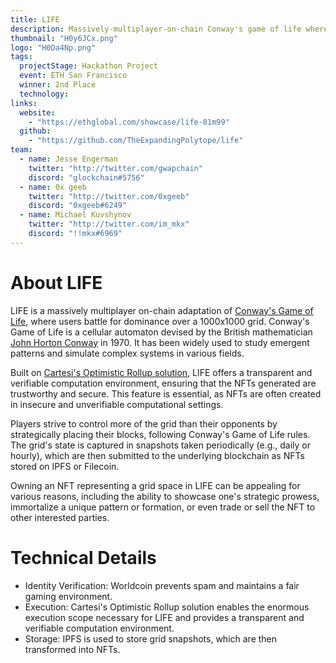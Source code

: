 ```yaml
---
title: LIFE
description: Massively-multiplayer-on-chain Conway's game of life where user's fight for dominance of a 1000X1000 grid.
thumbnail: "H0y6JCx.png"
logo: "H0Da4Np.png"
tags:
  projectStage: Hackathon Project
  event: ETH San Francisco
  winner: 2nd Place
  technology:
links:
  website:
    - "https://ethglobal.com/showcase/life-81m99"
  github:
    - "https://github.com/TheExpandingPolytope/life"
team:
  - name: Jesse Engerman
    twitter: "http://twitter.com/gwapchain"
    discord: "glockchain#5756"
  - name: 0x geeb
    twitter: "http://twitter.com/0xgeeb"
    discord: "0xgeeb#6249"
  - name: Michael Kuvshynov
    twitter: "http://twitter.com/im_mkx"
    discord: "!!mkx#6969"
---
```


# About LIFE

LIFE is a massively multiplayer on-chain adaptation of [Conway's Game of Life](https://en.wikipedia.org/wiki/Conway's_Game_of_Life), where users battle for dominance over a 1000x1000 grid. Conway's Game of Life is a cellular automaton devised by the British mathematician [John Horton Conway](https://en.wikipedia.org/wiki/John_Horton_Conway) in 1970. It has been widely used to study emergent patterns and simulate complex systems in various fields.

Built on [Cartesi's Optimistic Rollup solution](https://docs.cartesi.io/cartesi-rollups/overview/), LIFE offers a transparent and verifiable computation environment, ensuring that the NFTs generated are trustworthy and secure. This feature is essential, as NFTs are often created in insecure and unverifiable computational settings.

Players strive to control more of the grid than their opponents by strategically placing their blocks, following Conway's Game of Life rules. The grid's state is captured in snapshots taken periodically (e.g., daily or hourly), which are then submitted to the underlying blockchain as NFTs stored on IPFS or Filecoin.

Owning an NFT representing a grid space in LIFE can be appealing for various reasons, including the ability to showcase one's strategic prowess, immortalize a unique pattern or formation, or even trade or sell the NFT to other interested parties.

# Technical Details

- Identity Verification: Worldcoin prevents spam and maintains a fair gaming environment.
- Execution: Cartesi's Optimistic Rollup solution enables the enormous execution scope necessary for LIFE and provides a transparent and verifiable computation environment.
- Storage: IPFS is used to store grid snapshots, which are then transformed into NFTs.

